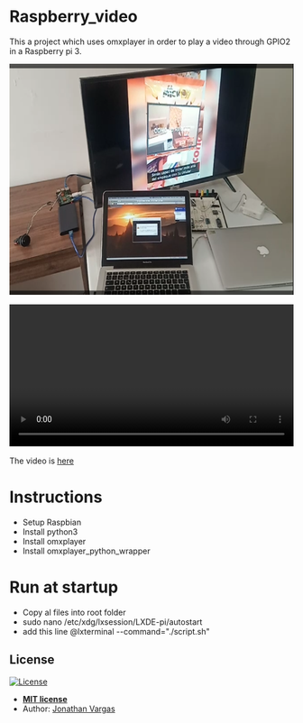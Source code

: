 # Raspberry_video
This a project which uses omxplayer in order to play a video through GPIO2 in a Raspberry pi 3.

<p align="center">
  <img height="410" width="720" src="assets/raspberry_video.png">
</p>

<p align="center">
<video width="100%" controls>
  <source src="https://mega.nz/#!y9tz2IpZ!d_0xNAKIeETheC7AT5FQ1GVkp_OiOllC4qo6xMnNoBQ" type="video/mp4">
Your browser does not support the video tag.
</video>
</p>

The video is [here](https://mega.nz/#!y9tz2IpZ!d_0xNAKIeETheC7AT5FQ1GVkp_OiOllC4qo6xMnNoBQ)

# Instructions
  - Setup Raspbian
  - Install python3
  - Install omxplayer
  - Install omxplayer_python_wrapper

# Run at startup
  - Copy al files into root folder
  - sudo nano /etc/xdg/lxsession/LXDE-pi/autostart
  - add this line @lxterminal --command="./script.sh"

## License

[![License](http://img.shields.io/:license-mit-blue.svg?style=flat-square)](http://badges.mit-license.org)

- **[MIT license](http://opensource.org/licenses/mit-license.php)**
- Author: <a href="https://www.jonathanvargas.ml" target="_blank">Jonathan Vargas</a>
